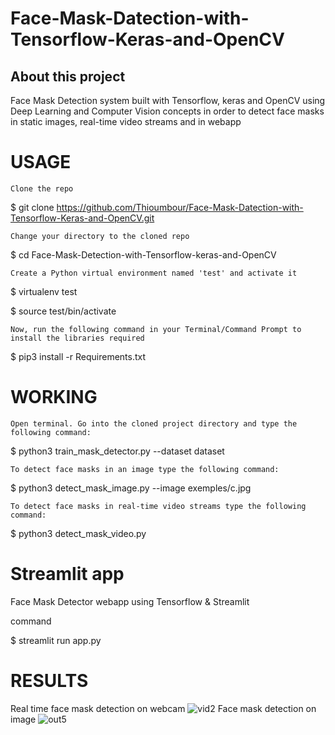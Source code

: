 # Face-Mask-Datection-with-Tensorflow-Keras-and-OpenCV
## About this project
Face Mask Detection system built with Tensorflow, keras and OpenCV using Deep Learning and Computer Vision concepts in order to detect face masks in static images, real-time video streams and in webapp

# USAGE
    Clone the repo

$ git clone https://github.com/Thioumbour/Face-Mask-Datection-with-Tensorflow-Keras-and-OpenCV.git

    Change your directory to the cloned repo

$ cd Face-Mask-Detection-with-Tensorflow-keras-and-OpenCV

    Create a Python virtual environment named 'test' and activate it

$ virtualenv test

$ source test/bin/activate

    Now, run the following command in your Terminal/Command Prompt to install the libraries required

$ pip3 install -r Requirements.txt

# WORKING

    Open terminal. Go into the cloned project directory and type the following command:

$ python3 train_mask_detector.py --dataset dataset

    To detect face masks in an image type the following command:

$ python3 detect_mask_image.py --image exemples/c.jpg

    To detect face masks in real-time video streams type the following command:

$ python3 detect_mask_video.py 

# Streamlit app

Face Mask Detector webapp using Tensorflow & Streamlit

command

$ streamlit run app.py 

# RESULTS
 Real time face mask detection on webcam
![vid2](https://user-images.githubusercontent.com/54810377/116796568-b5d40f00-aadd-11eb-8a88-60be0ebc896f.png)
Face mask detection on image
![out5](https://user-images.githubusercontent.com/54810377/116796585-e025cc80-aadd-11eb-8865-abc4f45a4356.png)
